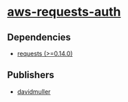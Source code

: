 # [aws-requests-auth](https://pypi.org/project/aws-requests-auth)

## Dependencies
- [requests (>=0.14.0)](packages/r/requests.md)



## Publishers
- [davidmuller](https://pypi.org/user/davidmuller)

